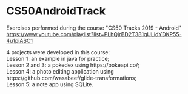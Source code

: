 # CS50AndroidTrack
Exercises performed during the course "CS50 Tracks 2019 - Android"
https://www.youtube.com/playlist?list=PLhQjrBD2T381qULidYDKP55-4u1piASC1

<p>
  4 projects were developed in this course: <br />
  Lesson 1: an example in java for practice; <br />
  Lesson 2 and 3: a pokedex using https://pokeapi.co/; <br />
  Lesson 4: a photo editing application using https://github.com/wasabeef/glide-transformations; <br />
  Lesson 5: a note app using SQLite.
</p>

